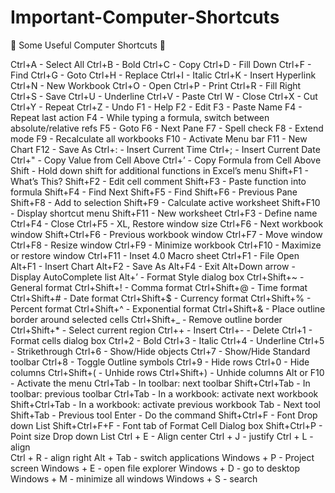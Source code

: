 # Important-Computer-Shortcuts

🎲 Some Useful Computer Shortcuts 🎲

Ctrl+A - Select All
Ctrl+B - Bold
Ctrl+C - Copy 
Ctrl+D - Fill Down
Ctrl+F - Find
Ctrl+G - Goto
Ctrl+H - Replace
Ctrl+I - Italic
Ctrl+K - Insert Hyperlink
Ctrl+N - New Workbook
Ctrl+O - Open
Ctrl+P - Print
Ctrl+R - Fill Right
Ctrl+S - Save
Ctrl+U - Underline
Ctrl+V - Paste
Ctrl W - Close
Ctrl+X - Cut
Ctrl+Y - Repeat
Ctrl+Z - Undo
F1 - Help
F2 - Edit
F3 - Paste Name
F4 - Repeat last action
F4 - While typing a formula, switch between absolute/relative refs
F5 - Goto
F6 - Next Pane
F7 - Spell check
F8 - Extend mode
F9 - Recalculate all workbooks
F10 - Activate Menu bar
F11 - New Chart
F12 - Save As
Ctrl+: - Insert Current Time
Ctrl+; - Insert Current Date
Ctrl+" - Copy Value from Cell Above
Ctrl+’ - Copy Formula from Cell Above
Shift - Hold down shift for additional functions in Excel’s menu
Shift+F1 - What’s This?
Shift+F2 - Edit cell comment
Shift+F3 - Paste function into formula
Shift+F4 - Find Next
Shift+F5 - Find
Shift+F6 - Previous Pane
Shift+F8 - Add to selection
Shift+F9 - Calculate active worksheet
Shift+F10 - Display shortcut menu
Shift+F11 - New worksheet
Ctrl+F3 - Define name
Ctrl+F4 - Close
Ctrl+F5 - XL, Restore window size
Ctrl+F6 - Next workbook window
Shift+Ctrl+F6 - Previous workbook window
Ctrl+F7 - Move window
Ctrl+F8 - Resize window
Ctrl+F9 - Minimize workbook
Ctrl+F10 - Maximize or restore window
Ctrl+F11 - Inset 4.0 Macro sheet
Ctrl+F1 - File Open
Alt+F1 - Insert Chart
Alt+F2 - Save As
Alt+F4 - Exit
Alt+Down arrow - Display AutoComplete list
Alt+’ - Format Style dialog box
Ctrl+Shift+~ - General format
Ctrl+Shift+! - Comma format
Ctrl+Shift+@ - Time format
Ctrl+Shift+# - Date format
Ctrl+Shift+$ - Currency format
Ctrl+Shift+% - Percent format
Ctrl+Shift+^ - Exponential format
Ctrl+Shift+& - Place outline border around selected cells
Ctrl+Shift+_ - Remove outline border
Ctrl+Shift+* - Select current region
Ctrl++ - Insert
Ctrl+- - Delete
Ctrl+1 - Format cells dialog box
Ctrl+2 - Bold
Ctrl+3 - Italic
Ctrl+4 - Underline
Ctrl+5 - Strikethrough
Ctrl+6 - Show/Hide objects
Ctrl+7 - Show/Hide Standard toolbar
Ctrl+8 - Toggle Outline symbols
Ctrl+9 - Hide rows
Ctrl+0 - Hide columns
Ctrl+Shift+( - Unhide rows
Ctrl+Shift+) - Unhide columns
Alt or F10 - Activate the menu
Ctrl+Tab - In toolbar: next toolbar
Shift+Ctrl+Tab - In toolbar: previous toolbar
Ctrl+Tab - In a workbook: activate next workbook 
Shift+Ctrl+Tab - In a workbook: activate previous workbook
Tab - Next tool
Shift+Tab - Previous tool
Enter - Do the command
Shift+Ctrl+F - Font Drop down List
Shift+Ctrl+F+F - Font tab of Format Cell Dialog box
Shift+Ctrl+P - Point size Drop down List
Ctrl + E - Align center
Ctrl + J - justify
Ctrl + L - align  
Ctrl + R - align right
Alt + Tab - switch applications
Windows + P - Project screen
Windows + E - open file explorer
Windows + D - go to desktop
Windows + M - minimize all windows
Windows + S - search

